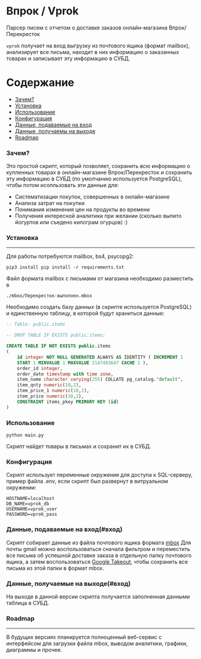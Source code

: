# Впрок / Vprok

Парсер писем с отчетом о доставке заказов онлайн-магазина Впрок/Перекресток

`vprok` получает на вход выгрузку из почтового ящика (формат mailbox), анализирует все письма, находит в них информацию о заказанных товарах и записывает эту информацию в СУБД.

Содержание
==========

* [Зачем?](#зачем)
* [Установка](#установка)
* [Использование](#использование)
* [Конфигурация](#конфигурация)
* [Данные, подаваемые на вход](#вход)
* [Данные, получаемы на выходе](#выход)
* [Roadmap](#roadmap)


### Зачем?

Это простой скрипт, который позволяет, сохранить всю информацию о купленных товарах в онлайн-магазине Впрок/Перекресток и сохранить эту информацию в СУБД (по умолчанию используется PostgreSQL), чтобы потом исопльзовать эти данные для:

+ Систематизации покупок, совершенных в онлайн-магазине
+ Анализа затрат на покупки
+ Понимания изменения цен на продукты во времени
+ Получения интересной аналитики при желании (сколько выпито йогуртов или съедено килограм огурцов) :)

### Установка
---

Для работы потребуются mailbox, bs4, psycopg2:

```shell
pip3 install pip install -r requirements.txt 
```

Файл формата mailbox с письмами от магазина необходимо разместить в

```shell
./mbox/Перекресток-выполнен.mbox
```

Необходимо создать базу данных (в скрипте используется PostgreSQL) и единственную таблицу, в которой будут храниться данные:

```SQL
-- Table: public.items

-- DROP TABLE IF EXISTS public.items;

CREATE TABLE IF NOT EXISTS public.items
(
    id integer NOT NULL GENERATED ALWAYS AS IDENTITY ( INCREMENT 1 
    START 1 MINVALUE 1 MAXVALUE 2147483647 CACHE 1 ),
    order_id integer,
    order_date timestamp with time zone,
    item_name character varying(255) COLLATE pg_catalog."default",
    item_qnty numeric(10,2),
    item_price_1 numeric(10,2),
    item_price numeric(10,2),
    CONSTRAINT items_pkey PRIMARY KEY (id)
)
```

### Использование

```shell
python main.py
```

Скрипт найдет товары в письмах и сохранит их в СУБД.

### Конфигурация

Скрипт использует переменные окружения для доступа к SQL-серверу, пример файла .env, если скрипт был развернут в витруальном окружении:

```shell
HOSTNAME=localhost
DB_NAME=vprok_db
USERNAME=vprok_user
PASSWORD=vprok_pass
```

### Данные, подаваемые на вход(#вход)

Скрипт собирает данные из файла почтового ящика формата [mbox](https://ru.wikipedia.org/wiki/Mbox)
Для почты gmail можно воспользоваться сначала фильтром и переместить все письма об успешной доставке заказа в отдельную папку
почтового ящика, а затем воспользоваться [Google Takeout](https://takeout.google.com/), чтобы сохранить все письма из этой папки
в формат mbox. 

### Данные, получаемые на выходе(#вход)

На выходе в данной версии скрипта получается заполненная данными таблица в СУБД.

### Roadmap
---

В будущих версиях планируется полноценный веб-сервис с интерфейсом для загрузки файла mbox, выводом аналитики, графики,
диаграммы и прочее.